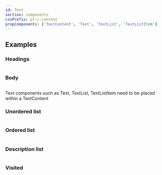 ```yaml
---
id: Text
section: components
cssPrefix: pf-c-content
propComponents: ['TextContent', 'Text', 'TextList', 'TextListItem']
---
```


## Examples

### Headings

```ts file="./TextHeadings.tsx"
```

### Body

```ts file="./TextBody.tsx"
```

Text components such as Text, TextList, TextListItem need to be placed within a TextContent

### Unordered list

```ts file="./TextUnorderedList.tsx"
```

### Ordered list

```ts file="./TextOrderedList.tsx"
```

### Description list

```ts file="./TextDescriptionList.tsx"
```

### Visited

```ts file="./TextVisited.tsx"
```
